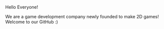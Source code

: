 Hello Everyone!

We are a game development company newly founded to make 2D games! Welcome to our GitHub :)
